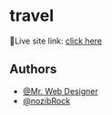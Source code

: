 # travel

🔴Live site link: [click here](https://nozibrock.github.io/travel/)

## Authors

- [@Mr. Web Designer](https://www.youtube.com/channel/UCKwgH3vASrD2brd1l2m6NHw)
- [@nozibRock](https://github.com/nozibRock)
